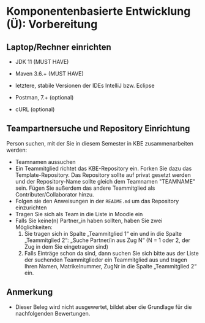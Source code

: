 # Komponentenbasierte Entwicklung (Ü): Vorbereitung

##  Laptop/Rechner einrichten

- JDK 11 (MUST HAVE) 

- Maven 3.6.+ (MUST HAVE) 

- letztere, stabile Versionen der IDEs IntelliJ bzw. Eclipse 

- Postman, 7.+ (optional)

- cURL (optional)

##  Teampartnersuche und Repository Einrichtung

Person suchen, mit der Sie in diesem Semester in KBE zusammenarbeiten werden:
- Teamnamen aussuchen 
- Ein Teammitglied richtet das KBE-Repository ein. Forken Sie dazu das Template-Repository. Das Repository sollte auf privat gesetzt werden und der Repository-Name sollte gleich dem Teamnamen "TEAMNAME" sein. Fügen Sie außerdem das andere Teammitglied als Contributer/Collaborator hinzu. 
- Folgen sie den Anweisungen in der `README.md` um das Repository einzurichten
- Tragen Sie sich als Team in die Liste in Moodle ein
- Falls Sie keine(n) Partner_in haben sollten, haben Sie zwei Möglichkeiten: 
  1. Sie tragen sich in Spalte „Teammitglied 1“ ein und in die Spalte „Teammitglied 2“: „Suche Partner/in aus Zug N“ (N = 1 oder 2, der Zug in dem Sie eingetragen sind) 
  2. Falls Einträge schon da sind, dann suchen Sie sich bitte aus der Liste der suchenden Teammitglieder ein Teammitglied aus und tragen Ihren Namen, Matrikelnummer, ZugNr in die Spalte „Teammitglied 2“ ein. 

## Anmerkung

- Dieser Beleg wird nicht ausgewertet, bildet aber die Grundlage für die nachfolgenden Bewertungen.
